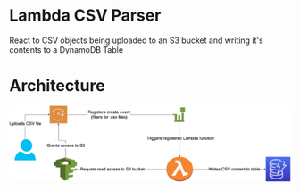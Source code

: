 # Lambda CSV Parser
React to CSV objects being uploaded to an S3 bucket and writing it's contents to a DynamoDB Table

# Architecture
![architecture](images/architecture.png)
